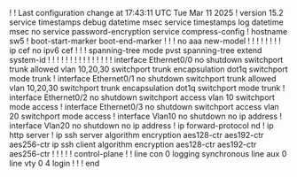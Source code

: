 
!
! Last configuration change at 17:43:11 UTC Tue Mar 11 2025
!
version 15.2
service timestamps debug datetime msec
service timestamps log datetime msec
no service password-encryption
service compress-config
!
hostname sw5
!
boot-start-marker
boot-end-marker
!
!
!
no aaa new-model
!
!
!
!
!
!
!
!
ip cef
no ipv6 cef
!
!
!
spanning-tree mode pvst
spanning-tree extend system-id
!
!
! 
!
!
!
!
!
!
!
!
!
!
!
!
interface Ethernet0/0
 no shutdown
 switchport trunk allowed vlan 10,20,30
 switchport trunk encapsulation dot1q
 switchport mode trunk
!
interface Ethernet0/1
 no shutdown
 switchport trunk allowed vlan 10,20,30
 switchport trunk encapsulation dot1q
 switchport mode trunk
!
interface Ethernet0/2
 no shutdown
 switchport access vlan 10
 switchport mode access
!
interface Ethernet0/3
 no shutdown
 switchport access vlan 20
 switchport mode access
!
interface Vlan10
 no shutdown
 no ip address
!
interface Vlan20
 no shutdown
 no ip address
!
ip forward-protocol nd
!
ip http server
!
ip ssh server algorithm encryption aes128-ctr aes192-ctr aes256-ctr
ip ssh client algorithm encryption aes128-ctr aes192-ctr aes256-ctr
!
!
!
!
!
control-plane
!
!
line con 0
 logging synchronous
line aux 0
line vty 0 4
 login
!
!
!
end
